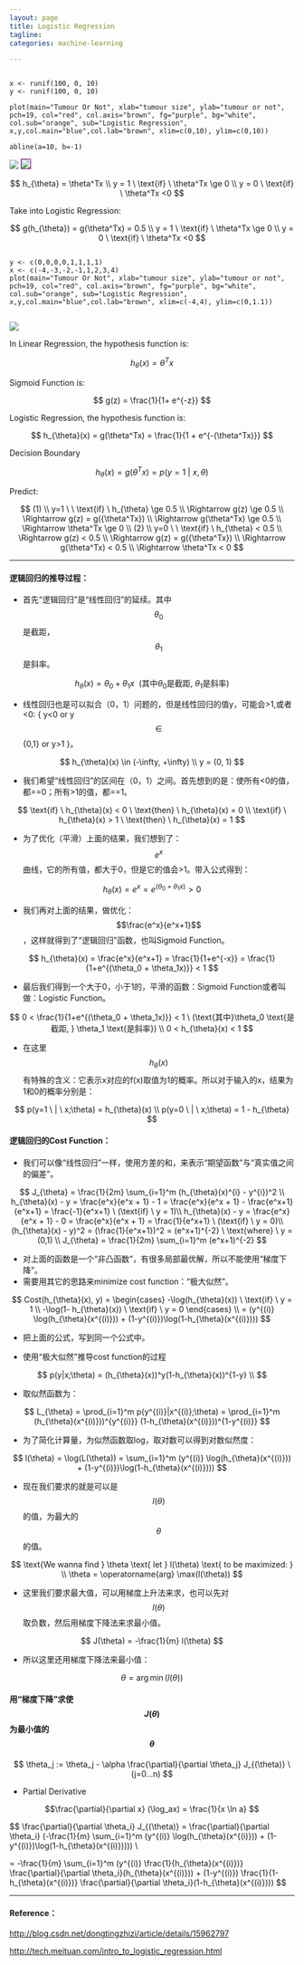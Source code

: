 ```yaml
---
layout: page
title: Logistic Regression
tagline:
categories: machine-learning

---
```


<pre><code>
x <- runif(100, 0, 10)
y <- runif(100, 0, 10)

plot(main="Tumour Or Not", xlab="tumour size", ylab="tumour or not", pch=19, col="red", col.axis="brown", fg="purple", bg="white", col.sub="orange", sub="Logistic Regression", x,y,col.main="blue",col.lab="brown", xlim=c(0,10), ylim=c(0,10))

abline(a=10, b=-1)
</code></pre>

<img src="/images/logistic-regression-2.png">

<img style="border: 1px solid purple" src="/images/logistic-regression-3.png">

$$
h_{\theta} = \theta^Tx \\
y = 1 \ \text{if} \ \theta^Tx \ge 0 \\
y = 0 \ \text{if} \ \theta^Tx <0
$$

Take into Logistic Regression:

$$
g(h_{\theta}) = g(\theta^Tx) = 0.5 \\
y = 1 \ \text{if} \ \theta^Tx \ge 0 \\
y = 0 \ \text{if} \ \theta^Tx <0
$$

<pre><code>
y <- c(0,0,0,0,1,1,1,1)
x <- c(-4,-3,-2,-1,1,2,3,4)
plot(main="Tumour Or Not", xlab="tumour size", ylab="tumour or not", pch=19, col="red", col.axis="brown", fg="purple", bg="white", col.sub="orange", sub="Logistic Regression", x,y,col.main="blue",col.lab="brown", xlim=c(-4,4), ylim=c(0,1.1))

</code></pre>

<img src="/images/logistic-regression-1.png">

In Linear Regression, the hypothesis function is:

$$ h_{\theta}(x) = \theta^Tx $$

Sigmoid Function is:

$$ g(z) = \frac{1}{1+ e^{-z}} $$

Logistic Regression, the hypothesis function is:

$$
h_{\theta}(x) = g(\theta^Tx) =
\frac{1}{1 + e^{-(\theta^Tx)}}
$$

Decision Boundary

$$
h_{\theta}(x) = g(\theta^Tx) = p(y=1 \ | \ x, \theta)
$$

Predict:

$$
(1) \\
y=1 \ \ \text{if} \ h_{\theta} \ge 0.5 \\
\Rightarrow g(z) \ge 0.5 \\
\Rightarrow g(z) = g({\theta^Tx}) \\
\Rightarrow g(\theta^Tx) \ge 0.5 \\
\Rightarrow \theta^Tx \ge 0 \\
(2) \\
y=0 \ \ \text{if} \ h_{\theta} < 0.5 \\
\Rightarrow g(z) < 0.5 \\
\Rightarrow g(z) = g({\theta^Tx}) \\
\Rightarrow g(\theta^Tx) < 0.5 \\
\Rightarrow \theta^Tx < 0
$$

---

#### 逻辑回归的推导过程：

- 首先“逻辑回归”是“线性回归”的延续。其中$$\theta_0$$是截距，$$\theta_1$$是斜率。

$$
h_{\theta}(x) = \theta_0 + \theta_1x \ \ (\text{其中}\theta_0 \text{是截距, } \theta_1 \text{是斜率})
$$

- 线性回归也是可以拟合（0，1）问题的，但是线性回归的值y，可能会>1,或者<0: { y<0 or y$$\in$${0,1} or y>1 }。

$$
h_{\theta}(x) \in (-\infty, +\infty) \\
y = (0, 1)
$$

- 我们希望“线性回归”的区间在（0，1）之间。首先想到的是：使所有<0的值，都==0；所有>1的值，都==1。

$$
\text{if} \ h_{\theta}(x) < 0 \ \text{then} \ h_{\theta}(x) = 0 \\
\text{if} \ h_{\theta}(x) > 1 \ \text{then} \ h_{\theta}(x) = 1
$$

- 为了优化（平滑）上面的结果，我们想到了：$$e^x$$曲线，它的所有值，都大于0，但是它的值会>1。带入公式得到：

$$
h_{\theta}(x) = e^x = e^{(\theta_0 + \theta_1x)} > 0
$$

- 我们再对上面的结果，做优化：$$\frac{e^x}{e^x+1}$$，这样就得到了“逻辑回归”函数，也叫Sigmoid Function。

$$
h_{\theta}(x) = \frac{e^x}{e^x+1} = \frac{1}{1+e^{-x}} = \frac{1}{1+e^{(\theta_0 + \theta_1x)}} < 1
$$

- 最后我们得到一个大于0，小于1的，平滑的函数：Sigmoid Function或者叫做：Logistic Function。

$$
0 < \frac{1}{1+e^{(\theta_0 + \theta_1x)}} < 1 \ (\text{其中}\theta_0 \text{是截距, } \theta_1 \text{是斜率}) \\
0 < h_{\theta}(x) < 1
$$

- 在这里$$h_{\theta}(x) $$ 有特殊的含义：它表示x对应的f(x)取值为1的概率。所以对于输入的x，结果为1和0的概率分别是：

$$
p(y=1 \ | \ x;\theta) = h_{\theta}(x) \\
p(y=0 \ | \ x;\theta) = 1 - h_{\theta}
$$

#### 逻辑回归的Cost Function：

- 我们可以像“线性回归”一样，使用方差的和，来表示“期望函数”与“真实值之间的偏差”。

$$
J_{\theta} = \frac{1}{2m} \sum_{i=1}^m (h_{\theta}(x)^{i} - y^{i})^2 \\
h_{\theta}(x) - y = \frac{e^x}{e^x + 1} - 1 = \frac{e^x}{e^x + 1} - \frac{e^x+1}{e^x+1} = \frac{-1}{e^x+1}  \ (\text{if} \ y = 1)\\
h_{\theta}(x) - y = \frac{e^x}{e^x + 1} - 0 = \frac{e^x}{e^x + 1} =  \frac{1}{e^x+1}  \ (\text{if} \ y = 0)\\
(h_{\theta}(x) - y)^2 = (\frac{1}{e^x+1})^2 = (e^x+1)^{-2} \ \text{where} \ y = (0,1) \\
J_{\theta} = \frac{1}{2m} \sum_{i=1}^m (e^x+1)^{-2}
$$

- 对上面的函数是一个“非凸函数”，有很多局部最优解，所以不能使用“梯度下降”。
- 需要用其它的思路来minimize cost function：“极大似然”。

$$
Cost(h_{\theta}(x), y) =
\begin{cases}
-\log(h_{\theta}(x)) \ \text{if} \ y = 1 \\
-\log(1- h_{\theta}(x)) \ \text{if} \ y = 0
\end{cases} \\
= (y^{(i)} \log(h_{\theta}(x^{(i)})) + (1-y^{(i)})\log(1-h_{\theta}(x^{(i)})))
$$

- 把上面的公式，写到同一个公式中。

- 使用“极大似然”推导cost function的过程

$$
p(y|x;\theta) = (h_{\theta}(x))^y(1-h_{\theta}(x))^{1-y} \\
$$

- 取似然函数为：

$$
L_{\theta} = \prod_{i=1}^m p(y^{(i)}|x^{(i)};\theta)
= \prod_{i=1}^m (h_{\theta}(x^{(i)}))^{y^{(i)}} (1-h_{\theta}(x^{(i)}))^{1-y^{(i)}}
$$

- 为了简化计算量，为似然函数取log，取对数可以得到对数似然度：

$$
l(\theta) = \log(L(\theta)) =
\sum_{i=1}^m (y^{(i)} \log(h_{\theta}(x^{(i)})) + (1-y^{(i)})\log(1-h_{\theta}(x^{(i)})))
$$

- 现在我们要求的就是可以是$$l(\theta)$$的值，为最大的$$\theta$$的值。

$$
\text{We wanna find } \theta \text{ let } l(\theta) \text{ to be maximized: } \\
\theta = \operatorname{arg} \max(l(\theta))
$$

- 这里我们要求最大值，可以用梯度上升法来求，也可以先对$$l(\theta)$$取负数，然后用梯度下降法来求最小值。

$$
J(\theta) = -\frac{1}{m} l(\theta)
$$

- 所以这里还用梯度下降法来最小值：

$$
\theta = \operatorname{arg} \min(l(\theta))
$$

#### 用“梯度下降”求使$$J(\theta)$$为最小值的$$\theta$$

$$
\theta_j := \theta_j - \alpha \frac{\partial}{\partial \theta_j} J_{(\theta)} \ (j=0...n)
$$


- Partial Derivative

$$\frac{\partial}{\partial x} (\log_ax) = \frac{1}{x \ln a} $$

$$
\frac{\partial}{\partial \theta_i} J_{(\theta)} =
\frac{\partial}{\partial \theta_i} (-\frac{1}{m} \sum_{i=1}^m (y^{(i)} \log(h_{\theta}(x^{(i)})) + (1-y^{(i)})\log(1-h_{\theta}(x^{(i)})))) \\

= -\frac{1}{m} \sum_{i=1}^m (y^{(i)} \frac{1}{h_{\theta}(x^{(i)})} \frac{\partial}{\partial \theta_i}(h_{\theta}(x^{(i)})) + (1-y^{(i)}) \frac{1}{1-h_{\theta}(x^{(i)})} \frac{\partial}{\partial \theta_i}(1-h_{\theta}(x^{(i)})))
$$

---

#### Reference：

http://blog.csdn.net/dongtingzhizi/article/details/15962797

http://tech.meituan.com/intro_to_logistic_regression.html
